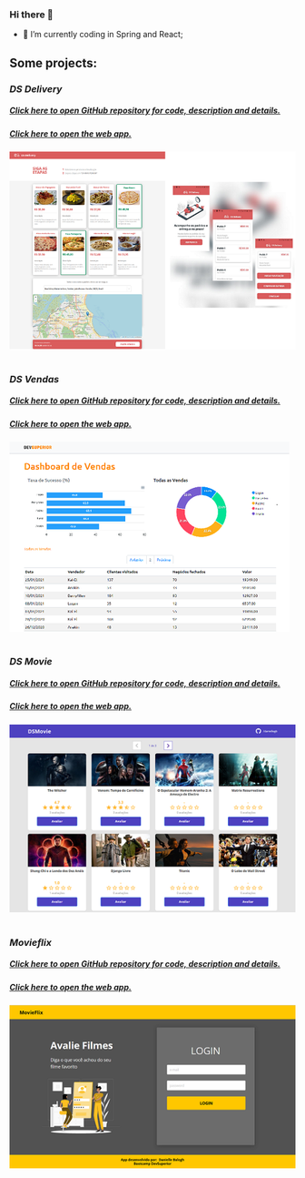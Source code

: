### Hi there 👋
- 🌱 I’m currently coding in Spring and React;
<!--
<div style="center">
  <img height="170em" src="https://github-readme-stats.vercel.app/api?username=daniellegb&show_icons=true&theme=radical" />
  <img height="170em" src="https://github-readme-stats.vercel.app/api/top-langs/?username=daniellegb&layout=compact&theme=radical" />
  <img height="185em" src="https://github.com/daniellegb/daniellegb/blob/output/github-contribution-grid-snake.gif" />
</ div>
-->


## Some projects:

### *DS Delivery*
##### [Click here to open GitHub repository for code, description and details.](https://github.com/daniellegb/dsdeliver-sds2)
##### [Click here to open the web app.](https://daniellegb-sds2.netlify.app/)

![DS Delivery](https://github.com/daniellegb/daniellegb/blob/main/assets/dsdelivery.png)  

#
### *DS Vendas*
##### [Click here to open GitHub repository for code, description and details.](https://github.com/daniellegb/dsvendas-sds3)
##### [Click here to open the web app.](https://daniellegb-sds3.netlify.app/)

![DS Vendas](https://github.com/daniellegb/daniellegb/blob/main/assets/dashboard.png)

#
### *DS Movie*
##### [Click here to open GitHub repository for code, description and details.](https://github.com/daniellegb/dsmovie)
##### [Click here to open the web app.](https://daniellegb-dsmovie.netlify.app/)

![DS Movie](https://github.com/daniellegb/daniellegb/blob/main/assets/dsmovie.png)

#
### *Movieflix*
##### [Click here to open GitHub repository for code, description and details.](https://github.com/daniellegb/movieflix)
##### [Click here to open the web app.](https://daniellegb-movieflix.netlify.app/)

![Movieflix](https://github.com/daniellegb/daniellegb/blob/main/assets/movieflix.png)


<!--
**daniellegb/daniellegb** is a ✨ _special_ ✨ repository because its `README.md` (this file) appears on your GitHub profile.

Here are some ideas to get you started:

- 🔭 I’m currently working on ...
- 🌱 I’m currently learning ...
- 👯 I’m looking to collaborate on ...
- 🤔 I’m looking for help with ...
- 💬 Ask me about ...
- 📫 How to reach me: ...
- 😄 Pronouns: ...
- ⚡ Fun fact: ...
-->
